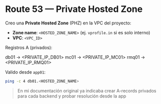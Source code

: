 #  Route 53 — Private Hosted Zone

Creo una **Private Hosted Zone** (PHZ) en la VPC del proyecto:
- **Zone name**: `<HOSTED_ZONE_NAME>` (ej. `vprofile.in` si es solo interno)
- **VPC**: `<VPC_ID>`

Registros A (privados):

db01 -> <PRIVATE_IP_DB01>
mc01 -> <PRIVATE_IP_MC01>
rmq01 -> <PRIVATE_IP_RMQ01>

Valido desde `app01`:
```bash
ping -c 4 db01.<HOSTED_ZONE_NAME>
```

> En mi documentación original ya indicaba crear A-records privados para cada backend y probar resolución desde la app